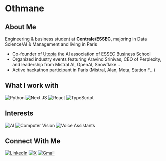 # Othmane

## About Me
Engineering & business student at **Centrale/ESSEC**, majoring in Data Science/AI & Management and living in Paris

- Co-founder of <a href="https://www.utopiaessec.fr/">Utopia</a> the AI association of ESSEC Business School
- Organized industry events featuring Aravind Srinivas, CEO of Perplexity, and leadership from Mistral AI, OpenAI, Snowflake...
- Active hackathon participant in Paris (Mistral, Alan, Meta, Station F...)

## What I work with

![Python](https://img.shields.io/badge/python-3670A0?style=for-the-badge&logo=python&logoColor=ffdd54)
![Next JS](https://img.shields.io/badge/Next-black?style=for-the-badge&logo=next.js&logoColor=white)
![React](https://img.shields.io/badge/react-%2320232a.svg?style=for-the-badge&logo=react&logoColor=%2361DAFB)
![TypeScript](https://img.shields.io/badge/typescript-%23007ACC.svg?style=for-the-badge&logo=typescript&logoColor=white)

## Interests

![AI](https://img.shields.io/badge/AI-%23FF6F00.svg?style=for-the-badge&logo=tensorflow&logoColor=white)
![Computer Vision](https://img.shields.io/badge/Computer%20Vision-%23EE4C2C.svg?style=for-the-badge&logo=pytorch&logoColor=white)
![Voice Assistants](https://img.shields.io/badge/Voice%20Assistants-%2314354C.svg?style=for-the-badge&logo=amazon-alexa&logoColor=white)

## Connect With Me

[![LinkedIn](https://img.shields.io/badge/LinkedIn-%230077B5.svg?style=for-the-badge&logo=linkedin&logoColor=white)](https://linkedin.com/in/yourusername)
[![X](https://img.shields.io/badge/X-%23000000.svg?style=for-the-badge&logo=X&logoColor=white)](https://twitter.com/yourusername)
[![Gmail](https://img.shields.io/badge/Gmail-D14836?style=for-the-badge&logo=gmail&logoColor=white)](mailto:your.email@gmail.com)
